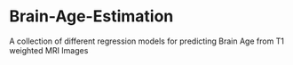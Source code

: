 # Brain-Age-Estimation
A collection of different regression models for predicting Brain Age from T1 weighted MRI Images
